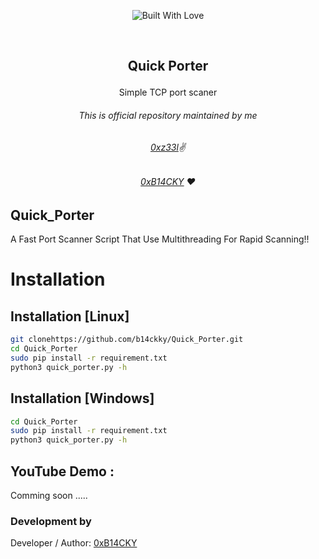<p align=center>
  <img title="Built With Love" src="https://forthebadge.com/images/badges/built-with-love.svg"></p>
  
  <br>
  
##   <p align="center">Quick Porter<p align="center"> 
  <p align="center">Simple TCP port scaner<p align="center">




###### <p align="center">*This is official repository maintained by me*
###### <p align="center"> *[0xz33l](https://www.instagram.com/0xz33l/)✌*
###### <p align="center"> *[0xB14CKY](https://www.youtube.com/channel/UC8bmAXnfIitSouOnhD9bjzA/) ❤️*
  

## Quick_Porter
 
A Fast Port Scanner Script That Use Multithreading For Rapid Scanning!!
  

 
 # Installation

## Installation [Linux]
```bash
git clonehttps://github.com/b14ckky/Quick_Porter.git
cd Quick_Porter
sudo pip install -r requirement.txt
python3 quick_porter.py -h
```

## Installation [Windows]
```bash
cd Quick_Porter
sudo pip install -r requirement.txt
python3 quick_porter.py -h
```



 ## YouTube Demo :
  Comming soon .....


 

 ### Development by

Developer / Author: [0xB14CKY](https://www.instagram.com/0xz33l/)
